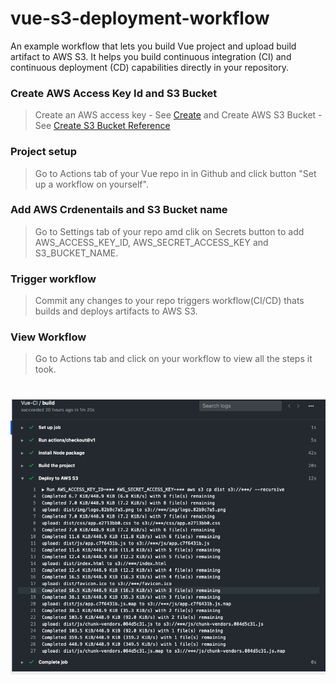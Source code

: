 # vue-s3-deployment-workflow

An example workflow that lets you build Vue project and upload build artifact to AWS S3. It helps you build continuous integration (CI) and continuous deployment (CD) capabilities directly in your repository.

### Create AWS Access Key Id and S3 Bucket

> Create an AWS access key - See [Create](https://aws.amazon.com/premiumsupport/knowledge-center/create-access-key/)
and Create AWS S3 Bucket - See [Create S3 Bucket Reference](https://docs.aws.amazon.com/AmazonS3/latest/gsg/CreatingABucket.html)

### Project setup

> Go to Actions tab of your Vue repo in in Github and click button "Set up a workflow on yourself".


### Add AWS Crdenentails and S3 Bucket name

> Go to Settings tab of your repo amd clik on Secrets button to add AWS_ACCESS_KEY_ID, AWS_SECRET_ACCESS_KEY and S3_BUCKET_NAME.

### Trigger workflow

> Commit any changes to your repo triggers workflow(CI/CD) thats builds and deploys artifacts to AWS S3.

### View Workflow

> Go to Actions tab and click on your workflow to view all the steps it took.


![Workflow View](ci-cd.png)
=======

